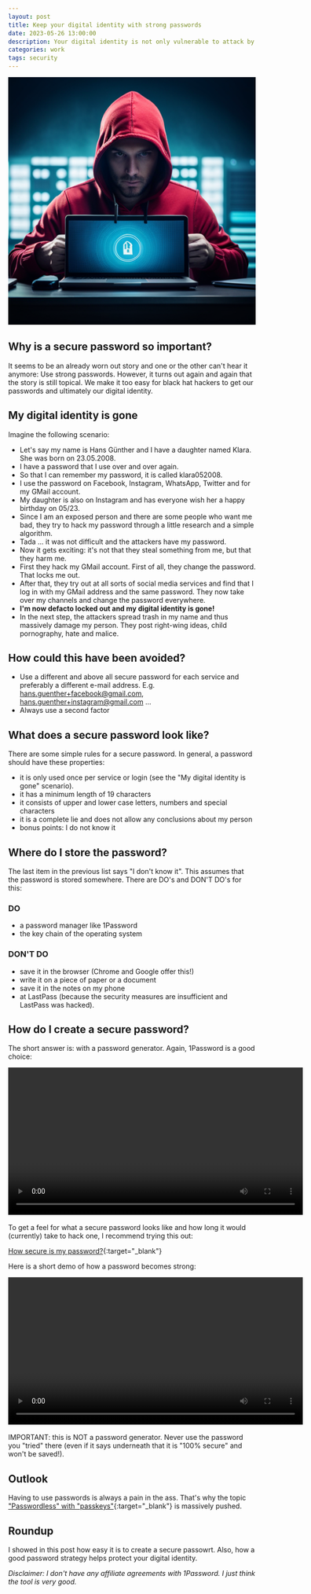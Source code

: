 ```yaml
---
layout: post
title: Keep your digital identity with strong passwords
date: 2023-05-26 13:00:00
description: Your digital identity is not only vulnerable to attack by bad passwords, but it can cause you an extreme amount of damage.
categories: work
tags: security
---
```


![Hacker](/assets/images/hacker.png)

## Why is a secure password so important?

It seems to be an already worn out story and one or the other can't hear it anymore: Use strong passwords. However, it turns out again and again that the story is still topical. We make it too easy for black hat hackers to get our passwords and ultimately our digital identity. 

## My digital identity is gone

Imagine the following scenario:

* Let's say my name is Hans Günther and I have a daughter named Klara. She was born on 23.05.2008. 
* I have a password that I use over and over again. 
* So that I can remember my password, it is called klara052008. 
* I use the password on Facebook, Instagram, WhatsApp, Twitter and for my GMail account.
* My daughter is also on Instagram and has everyone wish her a happy birthday on 05/23.
* Since I am an exposed person and there are some people who want me bad, they try to hack my password through a little research and a simple algorithm. 
* Tada ... it was not difficult and the attackers have my password.
* Now it gets exciting: it's not that they steal something from me, but that they harm me. 
* First they hack my GMail account. First of all, they change the password. That locks me out.
* After that, they try out at all sorts of social media services and find that I log in with my GMail address and the same password. They now take over my channels and change the password everywhere.
* **I'm now defacto locked out and my digital identity is gone!**
* In the next step, the attackers spread trash in my name and thus massively damage my person. They post right-wing ideas, child pornography, hate and malice. 

## How could this have been avoided?

* Use a different and above all secure password for each service and preferably a different e-mail address. E.g. hans.guenther+facebook@gmail.com, hans.guenther+instagram@gmail.com ...
* Always use a second factor

## What does a secure password look like?

There are some simple rules for a secure password. In general, a password should have these properties:

* it is only used once per service or login (see the "My digital identity is gone" scenario).
* it has a minimum length of 19 characters
* it consists of upper and lower case letters, numbers and special characters
* it is a complete lie and does not allow any conclusions about my person
* bonus points: I do not know it

## Where do I store the password?

The last item in the previous list says "I don't know it". This assumes that the password is stored somewhere. There are DO's and DON'T DO's for this:

### DO

* a password manager like 1Password
* the key chain of the operating system

### DON'T DO

* save it in the browser (Chrome and Google offer this!)
* write it on a piece of paper or a document
* save it in the notes on my phone
* at LastPass (because the security measures are insufficient and LastPass was hacked).

## How do I create a secure password?

The short answer is: with a password generator. Again, 1Password is a good choice:

<video width="600" controls>
  <source src="/assets/videos/secure-password.mp4" type="video/mp4">
</video>

To get a feel for what a secure password looks like and how long it would (currently) take to hack one, I recommend trying this out:

[How secure is my password?](https://www.security.org/how-secure-is-my-password/){:target="_blank"}

Here is a short demo of how a password becomes strong:

<video width="600" controls>
  <source src="/assets/videos/create-a-secure-password.mp4" type="video/mp4">
</video>

IMPORTANT: this is NOT a password generator. Never use the password you "tried" there (even if it says underneath that it is "100% secure" and won't be saved!).  

## Outlook

Having to use passwords is always a pain in the ass. That's why the topic ["Passwordless" with "passkeys"](https://passage.1password.com/){:target="_blank"} is massively pushed. 

## Roundup

I showed in this post how easy it is to create a secure passowrt. Also, how a good password strategy helps protect your digital identity.

_Disclaimer: I don't have any affiliate agreements with 1Password. I just think the tool is very good._